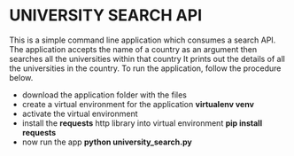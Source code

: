 # UNIVERSITY SEARCH API
This is a simple command line application which consumes a search API.
The application accepts the name of a country as an argument then searches all the universities within that country
It prints out the details of all the universities in the country.
To run the application, follow the procedure below.
* download the application folder with the files
* create a virtual environment for the application **virtualenv venv**
* activate the virtual environment
* install the **requests** http library into virtual environment **pip install requests**
* now run the app **python university_search.py**